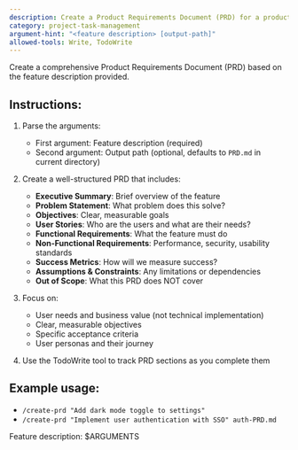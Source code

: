 ```yaml
---
description: Create a Product Requirements Document (PRD) for a product feature
category: project-task-management
argument-hint: "<feature description> [output-path]"
allowed-tools: Write, TodoWrite
---
```


Create a comprehensive Product Requirements Document (PRD) based on the feature description provided.

## Instructions:
1. Parse the arguments:
   - First argument: Feature description (required)
   - Second argument: Output path (optional, defaults to `PRD.md` in current directory)

2. Create a well-structured PRD that includes:
   - **Executive Summary**: Brief overview of the feature
   - **Problem Statement**: What problem does this solve?
   - **Objectives**: Clear, measurable goals
   - **User Stories**: Who are the users and what are their needs?
   - **Functional Requirements**: What the feature must do
   - **Non-Functional Requirements**: Performance, security, usability standards
   - **Success Metrics**: How will we measure success?
   - **Assumptions & Constraints**: Any limitations or dependencies
   - **Out of Scope**: What this PRD does NOT cover

3. Focus on:
   - User needs and business value (not technical implementation)
   - Clear, measurable objectives
   - Specific acceptance criteria
   - User personas and their journey

4. Use the TodoWrite tool to track PRD sections as you complete them

## Example usage:
- `/create-prd "Add dark mode toggle to settings"`
- `/create-prd "Implement user authentication with SSO" auth-PRD.md`

Feature description: $ARGUMENTS

